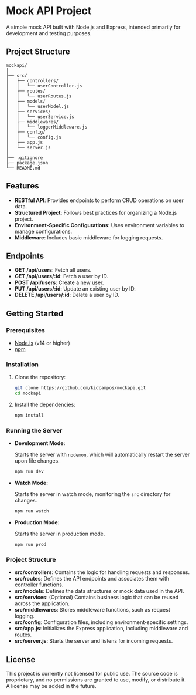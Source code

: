 
# Mock API Project

A simple mock API built with Node.js and Express, intended primarily for development and testing purposes.

## Project Structure

```
mockapi/
│
├── src/
│   ├── controllers/
│   │   └── userController.js
│   ├── routes/
│   │   └── userRoutes.js
│   ├── models/
│   │   └── userModel.js
│   ├── services/
│   │   └── userService.js
│   ├── middlewares/
│   │   └── loggerMiddleware.js
│   ├── config/
│   │   └── config.js
│   ├── app.js
│   └── server.js
│
├── .gitignore
├── package.json
└── README.md
```

## Features

- **RESTful API**: Provides endpoints to perform CRUD operations on user data.
- **Structured Project**: Follows best practices for organizing a Node.js project.
- **Environment-Specific Configurations**: Uses environment variables to manage configurations.
- **Middleware**: Includes basic middleware for logging requests.

## Endpoints

- **GET /api/users**: Fetch all users.
- **GET /api/users/:id**: Fetch a user by ID.
- **POST /api/users**: Create a new user.
- **PUT /api/users/:id**: Update an existing user by ID.
- **DELETE /api/users/:id**: Delete a user by ID.

## Getting Started

### Prerequisites

- [Node.js](https://nodejs.org/) (v14 or higher)
- [npm](https://www.npmjs.com/)

### Installation

1. Clone the repository:

   ```bash
   git clone https://github.com/kidcampos/mockapi.git
   cd mockapi
   ```

2. Install the dependencies:

   ```bash
   npm install
   ```

### Running the Server

- **Development Mode:**

  Starts the server with `nodemon`, which will automatically restart the server upon file changes.

  ```bash
  npm run dev
  ```

- **Watch Mode:**

  Starts the server in watch mode, monitoring the `src` directory for changes.

  ```bash
  npm run watch
  ```

- **Production Mode:**

  Starts the server in production mode.

  ```bash
  npm run prod
  ```

### Project Structure

- **src/controllers**: Contains the logic for handling requests and responses.
- **src/routes**: Defines the API endpoints and associates them with controller functions.
- **src/models**: Defines the data structures or mock data used in the API.
- **src/services**: (Optional) Contains business logic that can be reused across the application.
- **src/middlewares**: Stores middleware functions, such as request logging.
- **src/config**: Configuration files, including environment-specific settings.
- **src/app.js**: Initializes the Express application, including middleware and routes.
- **src/server.js**: Starts the server and listens for incoming requests.

## License

This project is currently not licensed for public use. The source code is proprietary, and no permissions are granted to use, modify, or distribute it. A license may be added in the future.
